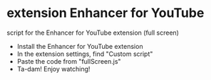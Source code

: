 <!DOCTYPE html>
<body>
  <head>
    
  </head>

  <body>
    <h1>extension Enhancer for YouTube</h1>
    <p>script for the Enhancer for YouTube extension (full screen)</p>
    <ul>
      <li>Install the Enhancer for YouTube extension</li>
      <li>In the extension settings, find "Custom script"</li>
      <li>Paste the code from "fullScreen.js"</li>
      <li>Ta-dam! Enjoy watching!</li>
    </ul>
  </body>
</body>
